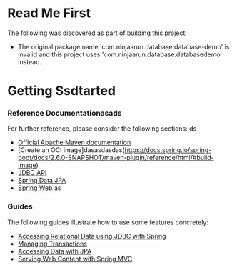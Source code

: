 # Read Me First
The following was discovered as part of building this project:

* The original package name 'com.ninjaarun.database.database-demo' is invalid and this project uses 'com.ninjaarun.database.databasedemo' instead.

# Getting Ssdtarted

### Reference Documentationasads
For further reference, please consider the following sections:
ds
* [Official Apache Maven documentation](https://maven.apache.org/guides/index.html)
* [Create an OCI image]dasasdasdas(https://docs.spring.io/spring-boot/docs/2.6.0-SNAPSHOT/maven-plugin/reference/html/#build-image)
* [JDBC API](https://docs.spring.io/spring-boot/docs/2.5.4/reference/htmlsingle/#boot-features-sql)
* [Spring Data JPA](https://docs.sdspring.io/spring-boot/docs/2.5.4/reference/htmlsingle/#boot-features-jpa-and-spring-data)
* [Spring Web](https://docs.spring.io/spring-boot/docs/2.5.4/reference/htmlsingle/#boot-features-developing-web-applications)
as
### Guides
The following guides illustrate how to use some features concretely:

* [Accessing Relational Data using JDBC with Spring](https://spring.io/guides/gs/relational-data-access/)
* [Managing Transactions](https://spring.io/guides/gs/managing-transactions/)
* [Accessing Data with JPA](https://spring.io/guides/gs/accessing-data-jpa/)
* [Serving Web Content with Spring MVC](https://spring.io/guides/gs/serving-web-content/)

